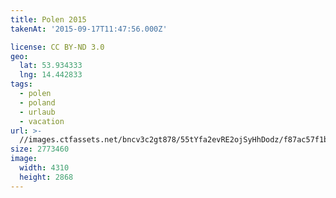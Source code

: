 ```yaml
---
title: Polen 2015
takenAt: '2015-09-17T11:47:56.000Z'

license: CC BY-ND 3.0
geo:
  lat: 53.934333
  lng: 14.442833
tags:
  - polen
  - poland
  - urlaub
  - vacation
url: >-
  //images.ctfassets.net/bncv3c2gt878/55tYfa2evRE2ojSyHhDodz/f87ac57f1bf129b8be16ba2416c83583/polen-2015_25957770825_o
size: 2773460
image:
  width: 4310
  height: 2868
---
```

